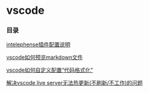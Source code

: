 # vscode



### 目录



 [intelephense插件配置说明](intelephense插件配置说明.md) 

 [vscode如何预览markdown文件](vscode如何预览markdown文件.md) 

 [vscode如何自定义配置“代码格式化”](vscode如何自定义配置“代码格式化”.md)  

[解决vscode live server无法热更新(不刷新/不工作)的问题](解决vscode-live-server无法热更新的问题.md)
